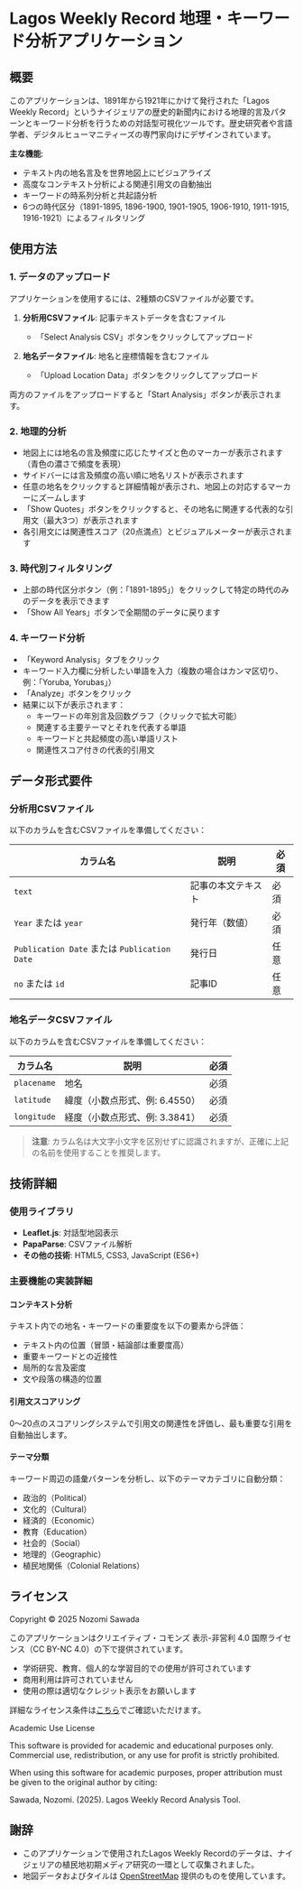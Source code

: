 # Lagos Weekly Record 地理・キーワード分析アプリケーション


## 概要
このアプリケーションは、1891年から1921年にかけて発行された「Lagos Weekly Record」というナイジェリアの歴史的新聞内における地理的言及パターンとキーワード分析を行うための対話型可視化ツールです。歴史研究者や言語学者、デジタルヒューマニティーズの専門家向けにデザインされています。

**主な機能**:
- テキスト内の地名言及を世界地図上にビジュアライズ
- 高度なコンテキスト分析による関連引用文の自動抽出
- キーワードの時系列分析と共起語分析
- 6つの時代区分（1891-1895, 1896-1900, 1901-1905, 1906-1910, 1911-1915, 1916-1921）によるフィルタリング


## 使用方法

### 1. データのアップロード
アプリケーションを使用するには、2種類のCSVファイルが必要です。

1. **分析用CSVファイル**: 記事テキストデータを含むファイル
   - 「Select Analysis CSV」ボタンをクリックしてアップロード
   
2. **地名データファイル**: 地名と座標情報を含むファイル
   - 「Upload Location Data」ボタンをクリックしてアップロード
   
両方のファイルをアップロードすると「Start Analysis」ボタンが表示されます。

### 2. 地理的分析
- 地図上には地名の言及頻度に応じたサイズと色のマーカーが表示されます（青色の濃さで頻度を表現）
- サイドバーには言及頻度の高い順に地名リストが表示されます
- 任意の地名をクリックすると詳細情報が表示され、地図上の対応するマーカーにズームします
- 「Show Quotes」ボタンをクリックすると、その地名に関連する代表的な引用文（最大3つ）が表示されます
- 各引用文には関連性スコア（20点満点）とビジュアルメーターが表示されます

### 3. 時代別フィルタリング
- 上部の時代区分ボタン（例：「1891-1895」）をクリックして特定の時代のみのデータを表示できます
- 「Show All Years」ボタンで全期間のデータに戻ります

### 4. キーワード分析
- 「Keyword Analysis」タブをクリック
- キーワード入力欄に分析したい単語を入力（複数の場合はカンマ区切り、例：「Yoruba, Yorubas」）
- 「Analyze」ボタンをクリック
- 結果に以下が表示されます：
  - キーワードの年別言及回数グラフ（クリックで拡大可能）
  - 関連する主要テーマとそれを代表する単語
  - キーワードと共起頻度の高い単語リスト
  - 関連性スコア付きの代表的引用文

## データ形式要件

### 分析用CSVファイル
以下のカラムを含むCSVファイルを準備してください：

| カラム名 | 説明 | 必須 |
|---------|------|------|
| `text` | 記事の本文テキスト | 必須 |
| `Year` または `year` | 発行年（数値） | 必須 |
| `Publication Date` または `Publication Date ` | 発行日 | 任意 |
| `no` または `id` | 記事ID | 任意 |

### 地名データCSVファイル
以下のカラムを含むCSVファイルを準備してください：

| カラム名 | 説明 | 必須 |
|---------|------|------|
| `placename` | 地名 | 必須 |
| `latitude` | 緯度（小数点形式、例: 6.4550） | 必須 |
| `longitude` | 経度（小数点形式、例: 3.3841） | 必須 |

> **注意**: カラム名は大文字小文字を区別せずに認識されますが、正確に上記の名前を使用することを推奨します。

## 技術詳細

### 使用ライブラリ
- **Leaflet.js**: 対話型地図表示
- **PapaParse**: CSVファイル解析
- **その他の技術**: HTML5, CSS3, JavaScript (ES6+)

### 主要機能の実装詳細

#### コンテキスト分析
テキスト内での地名・キーワードの重要度を以下の要素から評価：
- テキスト内の位置（冒頭・結論部は重要度高）
- 重要キーワードとの近接性
- 局所的な言及密度
- 文や段落の構造的位置

#### 引用文スコアリング
0〜20点のスコアリングシステムで引用文の関連性を評価し、最も重要な引用を自動抽出します。

#### テーマ分類
キーワード周辺の語彙パターンを分析し、以下のテーマカテゴリに自動分類：
- 政治的（Political）
- 文化的（Cultural）
- 経済的（Economic）
- 教育（Education）
- 社会的（Social）
- 地理的（Geographic）
- 植民地関係（Colonial Relations）

## ライセンス

Copyright © 2025 Nozomi Sawada

このアプリケーションはクリエイティブ・コモンズ 表示-非営利 4.0 国際ライセンス（CC BY-NC 4.0）の下で提供されています。

- 学術研究、教育、個人的な学習目的での使用が許可されています
- 商用利用は許可されていません
- 使用の際は適切なクレジット表示をお願いします

詳細なライセンス条件は[こちら](https://creativecommons.org/licenses/by-nc/4.0/)でご確認いただけます。

Academic Use License

This software is provided for academic and educational purposes only.
Commercial use, redistribution, or any use for profit is strictly prohibited.

When using this software for academic purposes, proper attribution must be given
to the original author by citing:

Sawada, Nozomi. (2025). Lagos Weekly Record Analysis Tool.

## 謝辞
- このアプリケーションで使用されたLagos Weekly Recordのデータは、ナイジェリアの植民地初期メディア研究の一環として収集されました。
- 地図データおよびタイルは [OpenStreetMap](https://www.openstreetmap.org/) 提供のものを使用しています。
